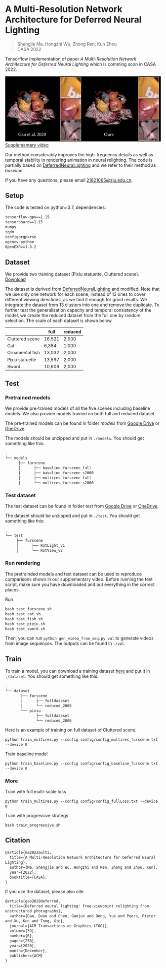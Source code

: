 # A Multi-Resolution Network Architecture for Deferred Neural Lighting
> Shengjie Ma, Hongzhi Wu, Zhong Ren, Kun Zhou <br />
> CASA 2022

Tensorflow implementation of paper *A Multi-Resolution Network Architecture for Deferred Neural Lighting* which is comming soon in CASA 2022.


![teaser](./fig/total2_casa.png)
[Supplemantary video](https://zjumsj.github.io/MRNDNL.github.io/)

Our method considerably improves the high-frequency details as well as temporal stability in rendering animation in neural relighting. The code is partially based on [DeferredNeuralLighting](https://github.com/msraig/DeferredNeuralLighting) and we refer to their method as *baseline*.   

If you have any questions, please email 21821065@zju.edu.cn. 


## Setup

The code is tested on python=3.7, dependencies:

```
tensorflow-gpu==1.15
tensorboard==1.15
numpy
tqdm
configargparse
opencv-python
OpenEXR==1.3.2
```

## Dataset  

We provide two training dataset (Pixiu statuette, Cluttered scene). [Download](https://zjueducn-my.sharepoint.com/:f:/g/personal/3140103086_zju_edu_cn/EpP3wkGqF9hBr_YJpKaGHSUBK08sfLCKMgj_qTOqwhuV4A?e=fvEfcO)

The dataset is derived from [DeferredNeuralLighting](https://github.com/msraig/DeferredNeuralLighting) and modified. Note that we use only one network for each scene, instead of 13 ones to cover different viewing directions, as we find it enough for good results. We integrate the dataset from 13 clusters into one and remove the duplicate. To further test the generalization capacity and temporal consistency of the model, we create the reduced dataset from the full one by random selection. The scale of each dataset is shown below. 

| | full | reduced  |
|----|----|----|
|Cluttered scene| 16,521 | 2,000 |
|Cat| 6,384 | 1,000 |
|Ornamental fish| 13,032 | 2,000 |
|Pixiu statuette| 13,597 | 2,000 |
|Sword| 10,608 | 2,000 |

## Test 
### Pretrained models

We provide pre-trained models of all the five scenes including baseline models. We also provide models trained on both full and reduced dataset.

The pre-trained models can be found in folder *models* from [Google Drive](https://drive.google.com/drive/folders/1h2F9OFWf814opyvX_XiIc3OBJdyv9mEw?usp=sharing) or [OneDrive](https://zjueducn-my.sharepoint.com/:f:/g/personal/3140103086_zju_edu_cn/EoRrq2-SRjlLt7t4HLsXkwABYLHcJMetyH-hpYr3g84aeA?e=8kvKoj).

The models should be unzipped and put in `./models`. You should get something like this:  
```
.
└── models
      ├── furscene    					
      │      ├── baseline_furscene_full   		
      │      ├── baseline_furscene_s2000   		
      │      ├── multires_furscene_full
      │      └── multires_furscene_s2000
```

### Test dataset

The test dataset can be found in folder *test* from [Google Drive](https://drive.google.com/drive/folders/1h2F9OFWf814opyvX_XiIc3OBJdyv9mEw?usp=sharing) or [OneDrive](https://zjueducn-my.sharepoint.com/:f:/g/personal/3140103086_zju_edu_cn/EoRrq2-SRjlLt7t4HLsXkwABYLHcJMetyH-hpYr3g84aeA?e=8kvKoj).

The dataset should be unzipped and put in `./test`. You should get something like this:  
```
.
└── test
     ├── furscene    					
     │      ├── RotLight_v1   		
     │      └── RotView_v2
```

### Run rendering

The pretrainded models and test dataset can be used to reproduce comparisons shown in our supplementary video. Before running the test script, make sure you have downloaded and put everything in the correct places.

Run
```
bash test_furscene.sh
bash test_cat.sh
bash test_fish.sh
bash test_pixiu.sh
bash test_sword.sh
```

Then, you can run `python gen_video_from_seq.py val` to generate videos from image sequences. The outputs can be found in `./val`.    

## Train

To train a model, you can download a training dataset [here](https://zjueducn-my.sharepoint.com/:f:/g/personal/3140103086_zju_edu_cn/EpP3wkGqF9hBr_YJpKaGHSUBK08sfLCKMgj_qTOqwhuV4A?e=fvEfcO) and put it in `./dataset`. You should get something like this:

```
.
└── dataset
       ├── furscene    					
       │      ├── fulldataset   		
       │      └── reduced_2000
       └── pixiu
              ├── fulldataset   		
              └── reduced_2000
```

Here is an example of training on full dataset of Cluttered scene.
```
python train_multires.py --config config/config_multires_furscene.txt --device 0
```

Train baseline model
```
python train_baseline.py --config config/config_baseline_furscene.txt --device 0
```

### More

Train with full multi-scale loss
```
python train_multires.py --config config/config_fullLoss.txt --device 0
```

Train with progressive strategy
```
bash train_progressive.sh
```


## Citation


<!-- TODO: may modify citation when paper is officially published-->

```
@article{ma2022multi,
  title={A Multi-Resolution Network Architecture for Deferred Neural Lighting},
  author={Ma, Shengjie and Wu, Hongzhi and Ren, Zhong and Zhou, Kun},
  year={2022},
  booktitle={CASA},
}
```

If you use the dataset, please also cite

```
@article{gao2020deferred,
  title={Deferred neural lighting: free-viewpoint relighting from unstructured photographs},
  author={Gao, Duan and Chen, Guojun and Dong, Yue and Peers, Pieter and Xu, Kun and Tong, Xin},
  journal={ACM Transactions on Graphics (TOG)},
  volume={39},
  number={6},
  pages={258},
  year={2020},
  month={December},
  publisher={ACM}
}
```


